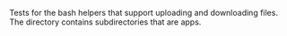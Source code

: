 Tests for the bash helpers that support uploading and downloading
files. The directory contains subdirectories that are apps.
